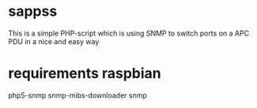 # sappss
This is a simple PHP-script which is using SNMP to switch ports on a APC PDU in a nice and easy way

# requirements raspbian
php5-snmp snmp-mibs-downloader snmp
